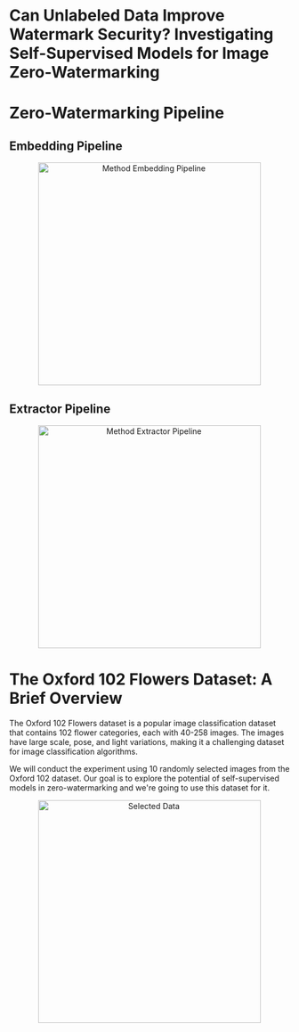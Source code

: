 # Can Unlabeled Data Improve Watermark Security? Investigating Self-Supervised Models for Image Zero-Watermarking


# Zero-Watermarking Pipeline

## Embedding Pipeline

<p align="center">
  <img src="https://github.com/SVJLucas/self-supervised-watermarking/assets/60625769/68f235c5-921f-4162-9dc6-a039eff14a2d" alt="Method Embedding Pipeline" height="400px" />
</p>

## Extractor Pipeline
<p align="center">
  <img src="https://github.com/SVJLucas/self-supervised-watermarking/assets/60625769/7ae3b85a-5ff9-4b20-8f9b-06743ca1475b" alt="Method Extractor Pipeline" height="400px" />
</p>

# The Oxford 102 Flowers Dataset: A Brief Overview

The Oxford 102 Flowers dataset is a popular image classification dataset that contains 102 flower categories, each with 40-258 images. The images have large scale, pose, and light variations, making it a challenging dataset for image classification algorithms.

We will conduct the experiment using 10 randomly selected images from the Oxford 102 dataset. Our goal is to explore the potential of self-supervised models in zero-watermarking and we're going to use this dataset for it.

<p align="center">
  <img src="https://github.com/SVJLucas/self-supervised-watermarking/assets/60625769/db8716d1-3f11-4237-9253-8baf134ee0f0" alt="Selected Data" height="400px" />
</p>

